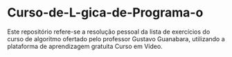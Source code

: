 # Curso-de-L-gica-de-Programa-o
Este repositório refere-se a resolução pessoal da lista de exercícios do curso de algoritmo ofertado pelo professor  Gustavo Guanabara, utilizando a plataforma de aprendizagem gratuita Curso em Vídeo.
